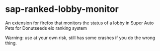 # sap-ranked-lobby-monitor
An extension for firefox that monitors the status of a lobby in Super Auto Pets for Donutseeds elo ranking system

Warning: use at your own risk, still has some crashes if you do the wrong thing.
